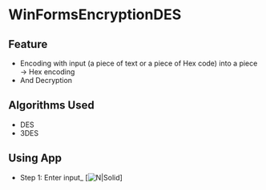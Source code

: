 # WinFormsEncryptionDES
## Feature
- Encoding with input (a piece of text or a piece of Hex code) into a piece -> Hex encoding
- And Decryption
## Algorithms Used
- DES
- 3DES
## Using App
- Step 1: Enter input_
[![N|Solid](https://cldup.com/dTxpPi9lDf.thumb.png)]
